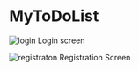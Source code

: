 # MyToDoList

![login](https://user-images.githubusercontent.com/58881610/156056733-757eeff8-d9b2-4287-9cf0-ba3acee437e0.jpeg)
Login screen


![registraton](https://user-images.githubusercontent.com/58881610/156056742-37385022-411a-41f8-9f2a-60f40f257915.jpeg)
Registration Screen
